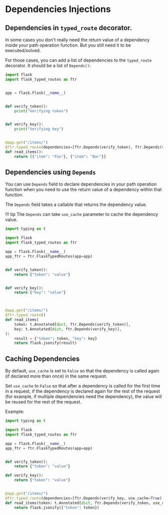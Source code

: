 # Dependencies Injections


## Dependencies in `typed_route` decorator.

In some cases you don't really need the return value of a dependency inside your path operation function.
But you still need it to be executed/solved.

For those cases, you can add a list of dependencies to the `typed_route` decorator.
It should be a list of `Depends()`:

```python
import flask
import flask_typed_routes as ftr


app = flask.Flask(__name__)


def verify_token():
    print("Verifying token")


def verify_key():
    print("Verifying key")


@app.get("/items/")
@ftr.typed_route(dependencies=[ftr.Depends(verify_token), ftr.Depends(verify_key)])
def read_items():
    return [{"item": "Foo"}, {"item": "Bar"}]
```

## Dependencies using `Depends`

You can use `Depends` field to declare dependencies in your path operation function when you need to use 
the return value of a dependency within that function.

The `Depends` field takes a callable that returns the dependency value.

!!! tip
    The `Depends` can take `use_cache` parameter to cache the dependency value.

```python
import typing as t

import flask
import flask_typed_routes as ftr

app = flask.Flask(__name__)
app_ftr = ftr.FlaskTypedRoutes(app=app)


def verify_token():
    return {"token": "value"}


def verify_key():
    return {"key": "value"}



@app.get("/items/")
@ftr.typed_route()
def read_items(
    token: t.Annotated[dict, ftr.Depends(verify_token)],
    key: t.Annotated[dict, ftr.Depends(verify_key)],
):
    result = {"token": token, "key": key}
    return flask.jsonify(result)
```

## Caching Dependencies

By default, `use_cache` is set to `False` so that the dependency is called again (if declared more than once) 
in the same request.

Set `use_cache` to `False` so that after a dependency is called for the first time in a request, if the dependency 
is declared again for the rest of the request (for example, if multiple dependencies need the dependency), 
the value will be reused for the rest of the request.

Example:

```python
import typing as t

import flask
import flask_typed_routes as ftr

app = flask.Flask(__name__)
app_ftr = ftr.FlaskTypedRoutes(app=app)


def verify_token():
    return {"token": "value"}

def verify_key():
    return {"token": "value"}


@app.get("/items/")
@ftr.typed_route(dependencies=[ftr.Depends(verify_key, use_cache=True)])
def read_items(token: t.Annotated[dict, ftr.Depends(verify_token, use_cache=True)]):
    return flask.jsonify({"token": token})
```